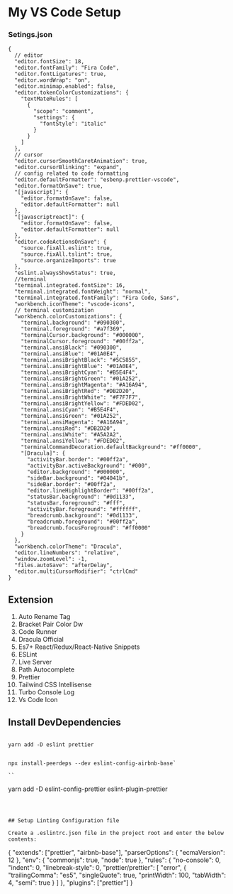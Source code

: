 # My VS Code Setup

### Setings.json

```
{
  // editor
  "editor.fontSize": 18,
  "editor.fontFamily": "Fira Code",
  "editor.fontLigatures": true,
  "editor.wordWrap": "on",
  "editor.minimap.enabled": false,
  "editor.tokenColorCustomizations": {
    "textMateRules": [
      {
        "scope": "comment",
        "settings": {
          "fontStyle": "italic"
        }
      }
    ]
  },
  // cursor
  "editor.cursorSmoothCaretAnimation": true,
  "editor.cursorBlinking": "expand",
  // config related to code formatting
  "editor.defaultFormatter": "esbenp.prettier-vscode",
  "editor.formatOnSave": true,
  "[javascript]": {
    "editor.formatOnSave": false,
    "editor.defaultFormatter": null
  },
  "[javascriptreact]": {
    "editor.formatOnSave": false,
    "editor.defaultFormatter": null
  },
  "editor.codeActionsOnSave": {
    "source.fixAll.eslint": true,
    "source.fixAll.tslint": true,
    "source.organizeImports": true
  },
  "eslint.alwaysShowStatus": true,
  //terminal
  "terminal.integrated.fontSize": 16,
  "terminal.integrated.fontWeight": "normal",
  "terminal.integrated.fontFamily": "Fira Code, Sans",
  "workbench.iconTheme": "vscode-icons",
  // terminal customization
  "workbench.colorCustomizations": {
    "terminal.background": "#090300",
    "terminal.foreground": "#a7f369",
    "terminalCursor.background": "#000000",
    "terminalCursor.foreground": "#00ff2a",
    "terminal.ansiBlack": "#090300",
    "terminal.ansiBlue": "#01A0E4",
    "terminal.ansiBrightBlack": "#5C5855",
    "terminal.ansiBrightBlue": "#01A0E4",
    "terminal.ansiBrightCyan": "#B5E4F4",
    "terminal.ansiBrightGreen": "#01A252",
    "terminal.ansiBrightMagenta": "#A16A94",
    "terminal.ansiBrightRed": "#DB2D20",
    "terminal.ansiBrightWhite": "#F7F7F7",
    "terminal.ansiBrightYellow": "#FDED02",
    "terminal.ansiCyan": "#B5E4F4",
    "terminal.ansiGreen": "#01A252",
    "terminal.ansiMagenta": "#A16A94",
    "terminal.ansiRed": "#DB2D20",
    "terminal.ansiWhite": "#A5A2A2",
    "terminal.ansiYellow": "#FDED02",
    "terminalCommandDecoration.defaultBackground": "#ff0000",
    "[Dracula]": {
      "activityBar.border": "#00ff2a",
      "activityBar.activeBackground": "#000",
      "editor.background": "#000000",
      "sideBar.background": "#04041b",
      "sideBar.border": "#00ff2a",
      "editor.lineHighlightBorder": "#00ff2a",
      "statusBar.background": "#0d1133",
      "statusBar.foreground": "#fff",
      "activityBar.foreground": "#ffffff",
      "breadcrumb.background": "#0d1133",
      "breadcrumb.foreground": "#00ff2a",
      "breadcrumb.focusForeground": "#ff0000"
    }
  },
  "workbench.colorTheme": "Dracula",
  "editor.lineNumbers": "relative",
  "window.zoomLevel": -1,
  "files.autoSave": "afterDelay",
  "editor.multiCursorModifier": "ctrlCmd"
}

```

## Extension

1. Auto Rename Tag
2. Bracket Pair Color Dw
3. Code Runner
4. Dracula Official
5. Es7+ React/Redux/React-Native Snippets
6. ESLint
7. Live Server
8. Path Autocomplete
9. Prettier
10. Tailwind CSS Intellisense
11. Turbo Console Log
12. Vs Code Icon


## Install DevDependencies

```

yarn add -D eslint prettier

```

```

npx install-peerdeps --dev eslint-config-airbnb-base`

``

```

yarn add -D eslint-config-prettier eslint-plugin-prettier

```



## Setup Linting Configuration file

Create a .eslintrc.json file in the project root and enter the below contents:

```

{
  "extends": ["prettier", "airbnb-base"],
  "parserOptions": {
    "ecmaVersion": 12
  },
  "env": {
    "commonjs": true,
    "node": true
  },
  "rules": {
    "no-console": 0,
    "indent": 0,
    "linebreak-style": 0,
    "prettier/prettier": [
      "error",
      {
        "trailingComma": "es5",
        "singleQuote": true,
        "printWidth": 100,
        "tabWidth": 4,
        "semi": true
      }
    ]
  },
  "plugins": ["prettier"]
}

```




